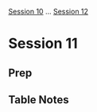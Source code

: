 [Session 10](/Sessions/Session10.md) ... [Session 12](/Sessions/Session12.md)

# Session 11

## Prep

## Table Notes
